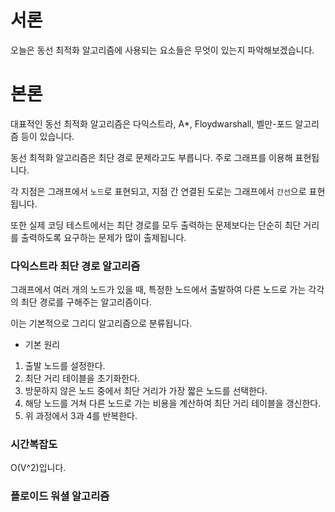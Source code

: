 # 서론

오늘은 동선 최적화 알고리즘에 사용되는 요소들은 무엇이 있는지 파악해보겠습니다.

# 본론

대표적인 동선 최적화 알고리즘은 다익스트라, A\*, Floydwarshall, 벨만-포드 알고리즘 등이 있습니다.

동선 최적화 알고리즘은 최단 경로 문제라고도 부릅니다. 주로 그래프를 이용해 표현됩니다.

각 지점은 그래프에서 `노드`로 표현되고, 지점 간 연결된 도로는 그래프에서 `간선`으로 표현됩니다.

또한 실제 코딩 테스트에서는 최단 경로를 모두 출력하는 문제보다는 단순히 최단 거리를 출력하도록 요구하는 문제가 많이 출제됩니다.

### 다익스트라 최단 경로 알고리즘

그래프에서 여러 개의 노드가 있을 때, 특정한 노드에서 출발하여 다른 노드로 가는 각각의 최단 경로를 구해주는 알고리즘이다.

이는 기본적으로 그리디 알고리즘으로 분류됩니다.

- 기본 원리

1. 출발 노드를 설정한다.
2. 최단 거리 테이블을 초기화한다.
3. 방문하지 않은 노드 중에서 최단 거리가 가장 짧은 노드를 선택한다.
4. 해당 노드를 거쳐 다른 노드로 가는 비용을 계산하여 최단 거리 테이블을 갱신한다.
5. 위 과정에서 3과 4를 반복한다.

### 시간복잡도

O(V^2)입니다.

### 플로이드 워셜 알고리즘
